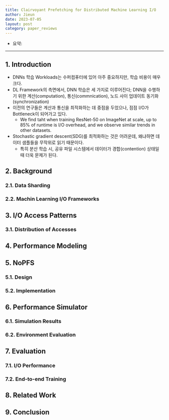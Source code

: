 ```yaml
---
title: Clairvoyant Prefetching for Distributed Machine Learning I/O
author: Jieun
date: 2023-07-05
layout: post
category: paper_reviews
---
```


* 요약: 

---

## 1. Introduction
 * DNNs 학습 Workloads는 수퍼컴퓨터에 있어 아주 중요하지만, 학습 비용이 매우 크다.
 * DL Framework의 측면에서, DNN 학습은 세 가지로 이루어진다; DNN을 수행하기 위한 계산(computation), 통신(commnication), 노드 사이 업데이트 동기화(synchronization)
 * 이전의 연구들은 계산과 통신을 최적화하는 데 중점을 두었으나, 점점 I/O가 Bottleneck이 되어가고 있다.
    - We find taht when training ResNet-50 on ImageNet at scale, up to 85% of runtime is I/O overhead, and we observe similar trends in other datasets.
 * Stochastic gradient descent(SDG)를 최적화하는 것은 어려운데, 왜냐하면 데이터 샘플들을 무작위로 읽기 때문이다.
    - 특히 분산 학습 시, 공유 파일 시스템에서 데이터가 경합(contention) 상태일 때 더욱 문제가 된다.


## 2. Background
### 2.1. Data Sharding
### 2.2. Machin Learning I/O Frameworks

## 3. I/O Access Patterns
### 3.1. Distribution of Accesses

## 4. Performance Modeling

## 5. NoPFS
### 5.1. Design
### 5.2. Implementation

## 6. Performance Simulator
### 6.1. Simulation Results
### 6.2. Environment Evaluation

## 7. Evaluation
### 7.1. I/O Performance
### 7.2. End-to-end Training

## 8. Related Work

## 9. Conclusion
